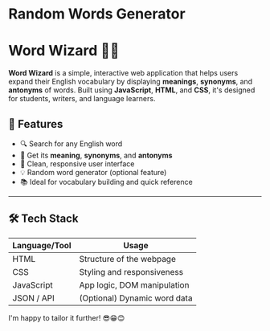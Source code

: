 # Random Words Generator
# Word Wizard 🧠✨

**Word Wizard** is a simple, interactive web application that helps users expand their English vocabulary by displaying **meanings**, **synonyms**, and **antonyms** of words. Built using **JavaScript**, **HTML**, and **CSS**, it's designed for students, writers, and language learners.

## 📁 Features

- 🔍 Search for any English word
- 📖 Get its **meaning**, **synonyms**, and **antonyms**
- 🎨 Clean, responsive user interface
- 💡 Random word generator (optional feature)
- 📚 Ideal for vocabulary building and quick reference

---

## 🛠 Tech Stack

| Language/Tool | Usage                          |
|---------------|--------------------------------|
| HTML          | Structure of the webpage       |
| CSS           | Styling and responsiveness     |
| JavaScript    | App logic, DOM manipulation    |
| JSON / API    | (Optional) Dynamic word data   |

I'm happy to tailor it further!
😎😁😊
